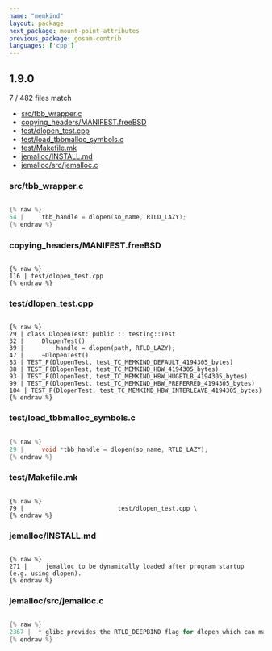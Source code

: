 ```yaml
---
name: "memkind"
layout: package
next_package: mount-point-attributes
previous_package: gosam-contrib
languages: ['cpp']
---
```

## 1.9.0
7 / 482 files match

 - [src/tbb_wrapper.c](#srctbb_wrapperc)
 - [copying_headers/MANIFEST.freeBSD](#copying_headersmanifestfreebsd)
 - [test/dlopen_test.cpp](#testdlopen_testcpp)
 - [test/load_tbbmalloc_symbols.c](#testload_tbbmalloc_symbolsc)
 - [test/Makefile.mk](#testmakefilemk)
 - [jemalloc/INSTALL.md](#jemallocinstallmd)
 - [jemalloc/src/jemalloc.c](#jemallocsrcjemallocc)

### src/tbb_wrapper.c

```cpp

{% raw %}
54 |     tbb_handle = dlopen(so_name, RTLD_LAZY);
{% endraw %}

```
### copying_headers/MANIFEST.freeBSD

```

{% raw %}
116 | test/dlopen_test.cpp
{% endraw %}

```
### test/dlopen_test.cpp

```

{% raw %}
29 | class DlopenTest: public :: testing::Test
32 |     DlopenTest()
39 |         handle = dlopen(path, RTLD_LAZY);
47 |     ~DlopenTest()
83 | TEST_F(DlopenTest, test_TC_MEMKIND_DEFAULT_4194305_bytes)
88 | TEST_F(DlopenTest, test_TC_MEMKIND_HBW_4194305_bytes)
93 | TEST_F(DlopenTest, test_TC_MEMKIND_HBW_HUGETLB_4194305_bytes)
99 | TEST_F(DlopenTest, test_TC_MEMKIND_HBW_PREFERRED_4194305_bytes)
104 | TEST_F(DlopenTest, test_TC_MEMKIND_HBW_INTERLEAVE_4194305_bytes)
{% endraw %}

```
### test/load_tbbmalloc_symbols.c

```cpp

{% raw %}
29 |     void *tbb_handle = dlopen(so_name, RTLD_LAZY);
{% endraw %}

```
### test/Makefile.mk

```

{% raw %}
79 |                          test/dlopen_test.cpp \
{% endraw %}

```
### jemalloc/INSTALL.md

```

{% raw %}
271 |     jemalloc to be dynamically loaded after program startup (e.g. using dlopen).
{% endraw %}

```
### jemalloc/src/jemalloc.c

```cpp

{% raw %}
2367 |  * glibc provides the RTLD_DEEPBIND flag for dlopen which can make it possible
{% endraw %}

```